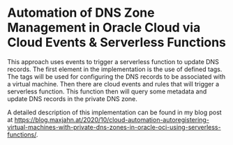 # Automation of DNS Zone Management in Oracle Cloud via Cloud Events & Serverless Functions

This approach uses events to trigger a serverless function to update DNS records. The first element in the implementation is the use of defined tags. The tags will be used for configuring the DNS records to be associated with a virtual machine. Then there are cloud events and rules that will trigger a serverless function. This function then will query some metadata and update DNS records in the private DNS zone.

A detailed description of this implementation can be found in my blog post at https://blog.maxjahn.at/2020/10/cloud-automation-autoregistering-virtual-machines-with-private-dns-zones-in-oracle-oci-using-serverless-functions/.
